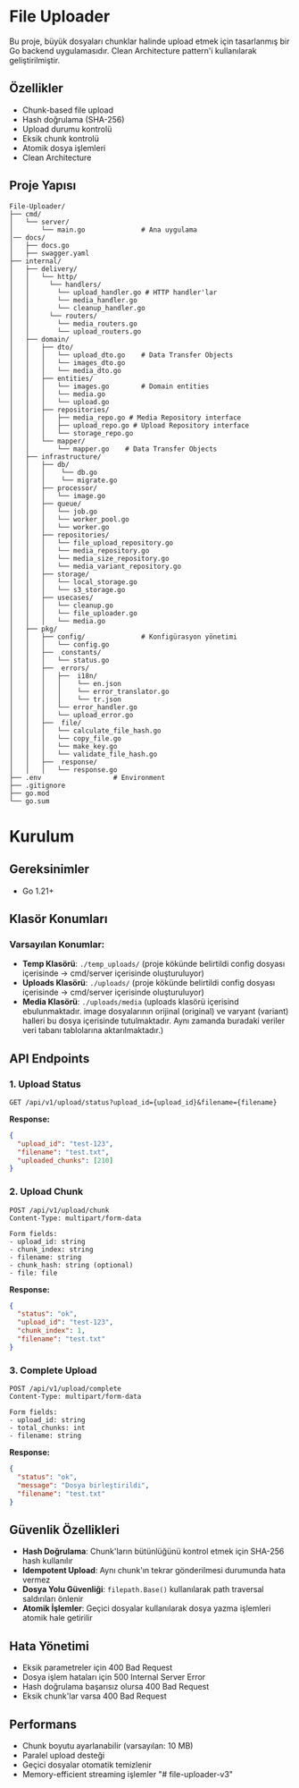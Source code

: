 # File Uploader

Bu proje, büyük dosyaları chunklar halinde upload etmek için tasarlanmış bir Go backend uygulamasıdır. Clean Architecture pattern'i kullanılarak geliştirilmiştir.

## Özellikler

- Chunk-based file upload
- Hash doğrulama (SHA-256)
- Upload durumu kontrolü
- Eksik chunk kontrolü
- Atomik dosya işlemleri
- Clean Architecture

## Proje Yapısı

```
File-Uploader/
├── cmd/
│   └── server/
│       └── main.go              # Ana uygulama
│── docs/
│   ├── docs.go
│   ├── swagger.yaml
├── internal/
│   ├── delivery/
│   │   └── http/
│   │     └── handlers/
│   │       └── upload_handler.go # HTTP handler'lar
│   │       └── media_handler.go
│   │       └── cleanup_handler.go
│   │     └── routers/
│   │       └── media_routers.go
│   │       └── upload_routers.go
│   ├── domain/
│   │   ├── dto/
│   │   │   └── upload_dto.go    # Data Transfer Objects
│   │   │   └── images_dto.go    
│   │   │   └── media_dto.go    
│   │   ├── entities/
│   │   │   └── images.go        # Domain entities
│   │   │   └── media.go
│   │   │   └── upload.go
│   │   ├── repositories/
│   │   │   ├── media_repo.go # Media Repository interface
│   │   │   ├── upload_repo.go # Upload Repository interface
│   │   │   └── storage_repo.go
│   │   └── mapper/
│   │       └── mapper.go    # Data Transfer Objects
│   ├── infrastructure/
│   │   ├── db/
│   │   │    └── db.go
│   │   │    └── migrate.go
│   │   ├── processor/
│   │   │   └── image.go
│   │   ├── queue/
│   │   │   └── job.go
│   │   │   └── worker_pool.go
│   │   │   └── worker.go
│   │   ├── repositories/
│   │   │   └── file_upload_repository.go
│   │   │   └── media_repository.go
│   │   │   └── media_size_repository.go
│   │   │   └── media_variant_repository.go
│   │   ├── storage/
│   │   │   └── local_storage.go
│   │   │   └── s3_storage.go
│   │   ├── usecases/
│   │   │   └── cleanup.go
│   │   │   └── file_uploader.go
│   │   │   └── media.go
│   ├── pkg/
│   │   ├── config/              # Konfigürasyon yönetimi
│   │   │   └── config.go
│   │   ├──  constants/
│   │   │   └── status.go
│   │   ├──  errors/
│   │   │   ├──  i18n/
│   │   │   │    └── en.json
│   │   │   │    └── error_translator.go
│   │   │   │    └── tr.json
│   │   │   └── error_handler.go
│   │   │   └── upload_error.go
│   │   ├──  file/
│   │   │   └── calculate_file_hash.go
│   │   │   └── copy_file.go
│   │   │   └── make_key.go
│   │   │   └── validate_file_hash.go
│   │   ├──  response/
│   │   │   └── response.go
├── .env                  # Environment
├── .gitignore
├── go.mod
└── go.sum
```
# Kurulum

## Gereksinimler
- Go 1.21+

## Klasör Konumları

### Varsayılan Konumlar:
- **Temp Klasörü**: `./temp_uploads/` (proje kökünde belirtildi config dosyası içerisinde -> cmd/server içerisinde oluşturuluyor)
- **Uploads Klasörü**: `./uploads/` (proje kökünde belirtildi config dosyası içerisinde -> cmd/server içerisinde oluşturuluyor)
- **Media Klasörü**: `./uploads/media` (uploads klasörü içerisind ebulunmaktadır. image dosyalarının orijinal (original) ve varyant (variant) halleri bu dosya içerisinde tutulmaktadır. Aynı zamanda buradaki veriler veri tabanı tablolarına aktarılmaktadır.)

## API Endpoints

### 1. Upload Status
```
GET /api/v1/upload/status?upload_id={upload_id}&filename={filename}
```

**Response:**
```json
{
  "upload_id": "test-123",
  "filename": "test.txt",
  "uploaded_chunks": [210]
}
```

### 2. Upload Chunk
```
POST /api/v1/upload/chunk
Content-Type: multipart/form-data

Form fields:
- upload_id: string
- chunk_index: string
- filename: string
- chunk_hash: string (optional)
- file: file
```

**Response:**
```json
{
  "status": "ok",
  "upload_id": "test-123",
  "chunk_index": 1,
  "filename": "test.txt"
}
```

### 3. Complete Upload
```
POST /api/v1/upload/complete
Content-Type: multipart/form-data

Form fields:
- upload_id: string
- total_chunks: int
- filename: string
```

**Response:**
```json
{
  "status": "ok",
  "message": "Dosya birleştirildi",
  "filename": "test.txt"
}
```

## Güvenlik Özellikleri

- **Hash Doğrulama**: Chunk'ların bütünlüğünü kontrol etmek için SHA-256 hash kullanılır
- **Idempotent Upload**: Aynı chunk'ın tekrar gönderilmesi durumunda hata vermez
- **Dosya Yolu Güvenliği**: `filepath.Base()` kullanılarak path traversal saldırıları önlenir
- **Atomik İşlemler**: Geçici dosyalar kullanılarak dosya yazma işlemleri atomik hale getirilir

## Hata Yönetimi

- Eksik parametreler için 400 Bad Request
- Dosya işlem hataları için 500 Internal Server Error
- Hash doğrulama başarısız olursa 400 Bad Request
- Eksik chunk'lar varsa 400 Bad Request

## Performans

- Chunk boyutu ayarlanabilir (varsayılan: 10 MB)
- Paralel upload desteği
- Geçici dosyalar otomatik temizlenir
- Memory-efficient streaming işlemler
"# file-uploader-v3" 
